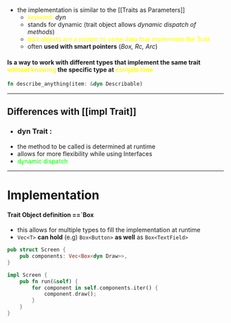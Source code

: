 
- the implementation is similar to the [[Traits as Parameters]]
	- <span style="color:#ffff00">keyword:</span> *dyn*
	- stands for dynamic (trait object allows *dynamic dispatch of methods*)
	- <span style="color:#ffff00">trait objects are a pointer to some data that implements the Trait</span>
	- often **used with smart pointers** (*Box, Rc, Arc*)

#### Is a way to work with different types that implement the same trait <span style="color:#ffff00">without knowing </span>the specific type at <span style="color:#ffff00">compile time</span>

```Rust
fn describe_anything(item: &dyn Describable)
```


---

## Differences with [[impl Trait]]
- ### dyn Trait :
- the method to be called is determined at runtime 
- allows for more flexibility while using Interfaces
- <span style="color:#00ff04">dynamic dispatch</span>

---

# Implementation
#### Trait Object definition ==`Box<dyn Trait>
- this allows for multiple types to fill the implementation at runtime
- `Vec<T>` **can hold** (e.g) `Box<Button>` **as well** as `Box<TextField>`

```Rust
pub struct Screen {
    pub components: Vec<Box<dyn Draw>>,
}

impl Screen {
    pub fn run(&self) {
        for component in self.components.iter() {
            component.draw();
        }
    }
}
```

